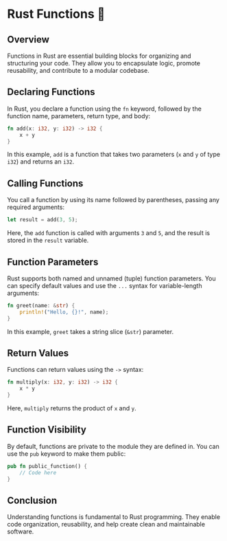 # Rust Functions 🦀


## Overview

Functions in Rust are essential building blocks for organizing and structuring your code. They allow you to encapsulate logic, promote reusability, and contribute to a modular codebase.

## Declaring Functions

In Rust, you declare a function using the `fn` keyword, followed by the function name, parameters, return type, and body:

```rust
fn add(x: i32, y: i32) -> i32 {
    x + y
}
```
In this example, `add` is a function that takes two parameters (`x` and `y` of type `i32`) and returns an `i32`.

## Calling Functions
You call a function by using its name followed by parentheses, passing any required arguments:

```rust
let result = add(3, 5);
```
Here, the `add` function is called with arguments `3` and `5`, and the result is stored in the `result` variable.

## Function Parameters
Rust supports both named and unnamed (tuple) function parameters. You can specify default values and use the `...` syntax for variable-length arguments:

```rust
fn greet(name: &str) {
    println!("Hello, {}!", name);
}
```
In this example, `greet` takes a string slice (`&str`) parameter.

## Return Values
Functions can return values using the `->` syntax:

```rust
fn multiply(x: i32, y: i32) -> i32 {
    x * y
}
```
Here, `multiply` returns the product of `x` and `y`.

## Function Visibility
By default, functions are private to the module they are defined in. You can use the `pub` keyword to make them public:

```rust
pub fn public_function() {
    // Code here
}
```
## Conclusion
Understanding functions is fundamental to Rust programming. They enable code organization, reusability, and help create clean and maintainable software.
